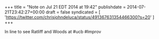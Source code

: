 +++
title = "Note on Jul 21 EDT 2014 at 19:42"
publishdate = 2014-07-21T23:42:27+00:00
draft = false
syndicated = [ 'https://twitter.com/chrisjohndeluca/status/491367631354466300?s=20' ]
+++

In line to see Ratliff and Woods at #ucb #Improv
